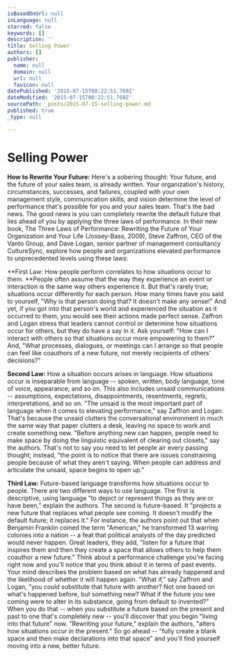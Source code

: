 ```yaml
---
isBasedOnUrl: null
inLanguage: null
starred: false
keywords: []
description: ''
title: Selling Power
authors: []
publisher:
  name: null
  domain: null
  url: null
  favicon: null
datePublished: '2015-07-15T00:22:51.769Z'
dateModified: '2015-07-15T00:22:51.769Z'
sourcePath: _posts/2015-07-15-selling-power.md
published: true
_type: null

---
```

# Selling Power 

**How to Rewrite Your Future:** Here's a sobering thought: Your future, and the future of your sales team, is already written. Your organization's history, circumstances, successes, and failures, coupled with your own management style, communication skills, and vision determine the level of performance that's possible for you and your sales team. That's the bad news. The good news is you can completely rewrite the default future that lies ahead of you by applying the three laws of performance. In their new book, The Three Laws of Performance: Rewriting the Future of Your Organization and Your Life (Jossey-Bass, 2009), Steve Zaffron, CEO of the Vanto Group, and Dave Logan, senior partner of management consultancy CultureSync, explore how people and organizations elevated performance to unprecedented levels using these laws: 

**First Law: How people perform correlates to how situations occur to them. **People often assume that
the way they experience an event or interaction is the same way others experience it. But that's rarely true;
situations occur differently for each person. How many times have you said to yourself, "Why is that person
doing that? It doesn't make any sense!" And yet, if you got into that person's world and experienced the
situation as it occurred to them, you would see their actions made perfect sense. Zaffron and Logan stress
that leaders cannot control or determine how situations occur for others, but they do have a say in it. Ask
yourself: "How can I interact with others so that situations occur more empowering to them?" And, "What
processes, dialogues, or meetings can I arrange so that people can feel like coauthors of a new future, not
merely recipients of others' decisions?" 

**Second Law:** How a situation occurs arises in language. How situations occur is inseparable from
language -- spoken, written, body language, tone of voice, appearance, and so on. This also includes unsaid
communications -- assumptions, expectations, disappointments, resentments, regrets, interpretations, and so
on. "The unsaid is the most important part of language when it comes to elevating performance," say Zaffron
and Logan. That's because the unsaid clutters the conversational environment in much the same way that
paper clutters a desk, leaving no space to work and create something new. "Before anything new can
happen, people need to make space by doing the linguistic equivalent of clearing out closets," say the
authors. That's not to say you need to let people air every passing thought; instead, "the point is to notice that
there are issues constraining people because of what they aren't saying. When people can address and
articulate the unsaid, space begins to open up." 

**Third Law:** Future-based language transforms how situations occur to people. There are two different
ways to use language. The first is descriptive, using language "to depict or represent things as they are or
have been," explain the authors. The second is future-based. It "projects a new future that replaces what
people see coming. It doesn't modify the default future; it replaces it." For instance, the authors point out that
when Benjamin Franklin coined the term "American," he transformed 13 warring colonies into a nation -- a feat
that political analysts of the day predicted would never happen. Great leaders, they add, "listen for a future
that inspires them and then they create a space that allows others to help them coauthor a new future."
Think about a performance challenge you're facing right now and you'll notice that you think about it in terms
of past events. Your mind describes the problem based on what has already happened and the likelihood of
whether it will happen again. "What if," say Zaffron and Logan, "you could substitute that future with another?
Not one based on what's happened before, but something new? What if the future you see coming were to
alter in its substance, going from default to invented?"
When you do that -- when you substitute a future based on the present and past to one that's completely new
-- you'll discover that you begin "living into that future" now. "Rewriting your future," explain the authors, "alters
how situations occur in the present." So go ahead -- "fully create a blank space and then make declarations
into that space" and you'll find yourself moving into a new, better future.